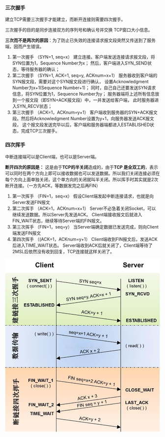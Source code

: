 ### 三次握手

建立TCP需要三次握手才能建立，而断开连接则需要四次握手。

三次握手的目的是同步连接双方的序列号和确认号并交换 TCP窗口大小信息。

**三次而不是两次的原因**：为了防止已失效的连接请求报文段突然又传送到了服务端，因而产生错误。

1. 第一次握手 （SYN=1, seq=x）
   建立连接。客户端发送连接请求报文段，将SYN位置为1，Sequence Number为x；
   然后，客户端进入SYN\_SEND状态，等待服务器的确认；
2. 第二次握手 （SYN=1, ACK=1, seq=y, ACKnum=x+1）
   服务器收到客户端的SYN报文段，需要对这个SYN报文段进行确认，
   设置Acknowledgment Number为x+1\(Sequence Number+1\)；
   同时，自己自己还要发送SYN请求信息，将SYN位置为1，Sequence Number为y；
   服务器端将上述所有信息放到一个报文段（即SYN+ACK报文段）中，一并发送给客户端，
   此时服务器进入SYN\_RECV状态；
3. 第三次握手 （ACK=1，ACKnum=y+1）
   客户端收到服务器的SYN+ACK报文段。然后将Acknowledgment Number设置为y+1，向服务器发送ACK报文段，
   这个报文段发送完毕以后，客户端和服务器端都进入ESTABLISHED状态，完成TCP三次握手。

### 四次挥手

中断连接端可以是Client端，也可以是Server端。

**断开四次的原因是：**
这是由于**TCP的半关闭**造成的，由于**TCP 是全双工的**，表示可以同时在两个方向上即可以接收数据也可以发送数据。所以我们关闭连接必须在每个方向上面单独关闭，这个单方向的关闭就叫半关闭。所以挥手时其实就是2次断开连接。（一方先ACK，等数据发完之后再FIN）

1. 第一次挥手 （FIN=1，seq=x）
   假设Client端发起中断连接请求，也就是向Server发送FIN报文
2. 第二次挥手 （ACK=1，ACKnum=x+1）
   Server不必急着关闭Socket，可以继续发送数据。所以Server先发送ACK。
   Client端接收报文后就进入FIN\_WAIT状态，继续等待Server端的FIN报文。
3. 第三次挥手 （FIN=1，seq=y）
   当Server端确定数据已发送完成，则向Client端发送FIN报文
4. 第四次挥手 （\(ACK=1，ACKnum=y+1）
   Client端收到FIN报文后，发送ACK后进入TIME\_WAIT状态。
   Server端收到ACK后就关闭了，Client端等待了2MSL后依然没有收到回复，TCP连接就这样关闭了。

![](/assets/20160624202428273.jpg)

